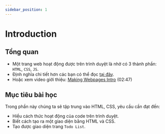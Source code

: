 ```yaml
---
sidebar_position: 1
---
```


# Introduction

## Tổng quan

- Một trang web hoạt động được trên trình duyệt là nhờ có 3 thành phần: `HTML`, `CSS`, `JS`.
- Định nghĩa chi tiết hơn các bạn có thể đọc [tại đây](https://nordiccoder.com/blog/cach-thuc-hoat-dong-cua-html-css-va-javascript/).
- Hoặc xem video giới thiệu: [Making Webpages Intro](https://www.khanacademy.org/computing/computer-programming/html-css/intro-to-html/v/making-webpages-intro) (02:47)

## Mục tiêu bài học

Trong phần này chúng ta sẽ tập trung vào HTML, CSS, yêu cầu cần đạt đến:
 - Hiểu cách thức hoạt động của code trên trình duyệt.
 - Biết cách tạo ra một giao diện bằng HTML và CSS.
 - Tạo được giao diện trang `Todo List`.
